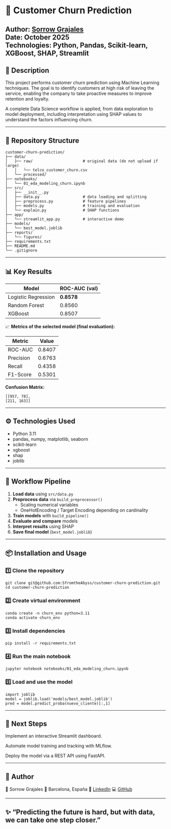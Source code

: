 # 🧠 Customer Churn Prediction

**Author:** [Sorrow Grajales](https://github.com/SfromtheAbyss)  
**Date:** October 2025  
**Technologies:**  Python, Pandas, Scikit-learn, XGBoost, SHAP, Streamlit
---

## 🚀 Description

This project performs customer churn prediction using Machine Learning techniques.
The goal is to identify customers at high risk of leaving the service, enabling the company to take proactive measures to improve retention and loyalty.

A complete Data Science workflow is applied, from data exploration to model deployment, including interpretation using SHAP values to understand the factors influencing churn.

---

## 🧩 Repository Structure

```
customer-churn-prediction/
├── data/
│   ├── raw/                      # original data (do not upload if large)
│   │   └── telco_customer_churn.csv
│   └── processed/
├── notebooks/
│   └── 01_eda_modeling_churn.ipynb
├── src/
│   ├── __init__.py
│   ├── data.py                   # data loading and splitting
│   ├── preprocess.py             # feature pipelines
│   ├── models.py                 # training and evaluation
│   └── explain.py                # SHAP functions
├── app/
│   └── streamlit_app.py          # interactive demo
├── models/
│   └── best_model.joblib
├── reports/
│   └── figures/
├── requirements.txt
├── README.md
└── .gitignore
```
---

## 📊 Key Results

| Model               | ROC-AUC (val) |
| ------------------- | ------------- |
| Logistic Regression | **0.8578**    |
| Random Forest       | 0.8560        |
| XGBoost             | 0.8507        |

📈 **Metrics of the selected model (final evaluation):**

| Metric    | Value  |
| --------- | ------ |
| ROC-AUC   | 0.8407 |
| Precision | 0.6763 |
| Recall    | 0.4358 |
| F1-Score  | 0.5301 |

**Confusion Matrix:**

```
[[957, 78],
[211, 163]]
```
---

## ⚙️ Technologies Used

- Python 3.11  
- pandas, numpy, matplotlib, seaborn  
- scikit-learn  
- xgboost  
- shap  
- joblib  

---

## 🧠 Workflow Pipeline

1. **Load data** using `src/data.py`
2. **Preprocess data** via `build_preprocessor()`  
   - Scaling numerical variables
   - OneHotEncoding / Target Encoding depending on cardinality
3. **Train models** with `build_pipeline()`
4. **Evaluate and compare** models
5. **Interpret results** using SHAP
6. **Save final model** (`best_model.joblib`)

---

## 📦 Installation and Usage

### 1️⃣ Clone the repository
```
git clone git@github.com:SfromtheAbyss/customer-churn-prediction.git
cd customer-churn-prediction
```

### 2️⃣ Create virtual environment
```
conda create -n churn_env python=3.11
conda activate churn_env
```

### 3️⃣ Install dependencies
```
pip install -r requirements.txt
```

### 4️⃣ Run the main notebook
```
jupyter notebook notebooks/01_eda_modeling_churn.ipynb
```

### 5️⃣ Load and use the model
```
import joblib
model = joblib.load('models/best_model.joblib')
pred = model.predict_proba(nuevo_cliente)[:,1]
```

---

## 🧭 Next Steps

Implement an interactive Streamlit dashboard.

Automate model training and tracking with MLflow.

Deploy the model via a REST API using FastAPI.

---

## 👤 Author

📌 Sorrow Grajales
📍 Barcelona, España
🔗 [LinkedIn](https://linkedin.com/in/sforsorrow)
💻 [GitHub](https://github.com/SfromtheAbyss)

---

## ✨ “Predicting the future is hard, but with data, we can take one step closer.”
